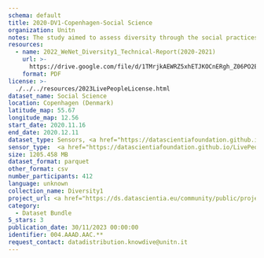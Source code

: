 ```yaml
---
schema: default
title: 2020-DV1-Copenhagen-Social Science
organization: Unitn
notes: The study aimed to assess diversity through the social practices and daily behaviors of university students from eight different countries. The research was carried out in two phases. Initially, a large sample of students from Denmark, Italy, Mongolia, Paraguay, the United Kingdom, China, Mexico, and India, completed a survey on their social practices, as well as their socio-demographic, cultural, and psychological elements. In the second phase, a sub-sample of the respondents engaged in a four-week data collection by using an innovative smartphone application called iLog. This app collected data from thirty-four smartphone sensors around the clock, allowing for an in-depth investigation into the diversity and daily routines of university students across countries, both synchronically and diachronically.
resources:
  - name: 2022_WeNet_Diversity1_Technical-Report(2020-2021)
    url: >-
      https://drive.google.com/file/d/1TMrjkAEWRZ5xhETJKOCnERgh_Z06PO2E/view?usp=drive_link
    format: PDF
license: >-
  ./../../resources/2023LivePeopleLicense.html
dataset_name: Social Science
location: Copenhagen (Denmark)
latitude_map: 55.67
longitude_map: 12.56
start_date: 2020.11.16
end_date: 2020.12.11
dataset_type: Sensors, <a href="https://datascientiafoundation.github.io/LivePeople/datasets/2020-DV1-Copenhagen-Diachronic-Interactions/">Diachronic-Interactions</a>,<a href="https://datascientiafoundation.github.io/LivePeople/datasets/2020-DV1-Copenhagen-Synchronic-Interactions/">Synchronic-Interactions</a> 
sensor_type:  <a href="https://datascientiafoundation.github.io/LivePeople/datasets/2020-DV1-Copenhagen-Location%20Event%20Per%20Time%20POI/">location event per time POI</a>, <a href="https://datascientiafoundation.github.io/LivePeople/datasets/2020-DV1-Copenhagen-Location%20Event%20Per%20Time%20RD/">location event per time RD</a>, <a href="https://datascientiafoundation.github.io/LivePeople/datasets/2020-DV1-Copenhagen-Contribution%20Answers/"> Timediaries answers </a>, <a href="https://datascientiafoundation.github.io/LivePeople/datasets/2020-DV1-Copenhagen-Contribution%20Questions/"> Timediaries questions </a>, <a href="https://datascientiafoundation.github.io/LivePeople/datasets/2020-DV1-Copenhagen-Contribution%20Confirmation/"> Timediaries confirmation </a>, <a href ="https://datascientiafoundation.github.io/LivePeople/datasets/2020-DV1-Copenhagen-Questionnaire%20Diversity%20A/">Questionnaire A</a>, <a href ="https://datascientiafoundation.github.io/LivePeople/datasets/2020-DV1-Copenhagen-Questionnaire%20Diversity%20B/">Questionnaire B</a>, <a href ="https://datascientiafoundation.github.io/LivePeople/datasets/2020-DV1-Copenhagen-Questionnaire%20Diversity%20C/">Questionnaire C</a>
size: 1205.458 MB 
dataset_format: parquet
other_format: csv
number_participants: 412
language: unknown
collection_name: Diversity1
project_url: <a href="https://ds.datascientia.eu/community/public/projects/3720e313-356e-4b7c-830e-be5cc7dbb3b10">https://ds.datascientia.eu/community/public/projects/3720e313-356e-4b7c-830e-be5cc7dbb3b10</a>
category:
  - Dataset Bundle
5_stars: 3
publication_date: 30/11/2023 00:00:00
identifier: 004.AAAD.AAC.**
request_contact: datadistribution.knowdive@unitn.it
---
```

